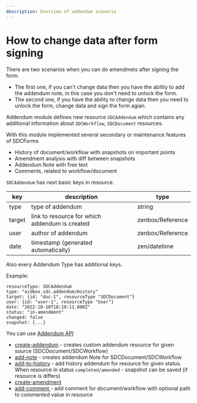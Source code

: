 ```yaml
---
description: Overview of addendum scenario
---
```


# How to change data after form signing

There are two scenarios when you can do amendmets after signing the form.&#x20;

* The first one, if you can't change data then you have the ability to add the addendum note, in this case you don't need to unlock the form.
* &#x20;The second one, if you have the ability to change data then you need to unlock the form, change data and sign the form agian.

Addendum module defines new resource `SDCAddendum` which contains any additional information about `SDCWorkflow`, `SDCDocument` resources.

With this module implemented several secondary or maintenance features of SDCForms

* History of document/workflow with snapshots on important points
* Amendment analysis with diff between snapshots
* Addendum Note with free text
* Comments, related to workflow/document

`SDCAddendum` has next basic keys in resource.

| key    | description                                    | type             |
| ------ | ---------------------------------------------- | ---------------- |
| type   | type of addendum                               | string           |
| target | link to resource for which addendum is created | zenbox/Reference |
| user   | author of addendum                             | zenbox/Reference |
| date   | timestamp (generated automatically)            | zen/datetime     |

Also every Addendum Type has additional keys.

Example:

```
resourceType: SDCAddendum
type: "aidbox.sdc.addendum/History"
target: {id: "doc-1", resourceType "SDCDocument"}
user: {id: "user-1", resourceType "User"}
date: "2022-10-10T10:10:11.000Z"
status: "in-amendment"
changed: false
snapshot: {...}
```



You can use [Addendum API](../../../reference/aidbox-forms/addendum-api.md)

* [create-addendum](../../../reference/aidbox-forms/addendum-api.md#create-addendum-wip) - creates custom addendum resource for given source (SDCDocument/SDCWorkflow)
* [add-note](../../../reference/aidbox-forms/addendum-api.md#add-note) - creates addendum Note for SDCDocument/SDCWorkflow&#x20;
* [add-to-history](../../../reference/aidbox-forms/addendum-api.md#add-to-history) - add history addendum for resource for given status. When resource in status `completed/amended` - snapshot can be saved (if resource is differs)
* [create-amendment ](../../../reference/aidbox-forms/addendum-api.md#create-amendment)
* [add-comment ](../../../reference/aidbox-forms/addendum-api.md#add-comment)- add comment for document/workflow with optional path to commented value in resource
